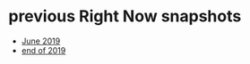 # previous Right Now snapshots

- [June 2019](4af24c31-8b8f-4278-af40-262389fbf415.md)
- [end of 2019](aa950e0a-baac-4097-9732-c49a9713a657.md)
